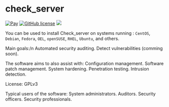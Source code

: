 # check_server

[![Pay](https://img.shields.io/badge/%24-free-%23a10000.svg)](#)  [![GitHub license](https://img.shields.io/badge/license-MIT-blue.svg)](https://raw.githubusercontent.com/soundtooth/checkServer/master/LICENSE) ![](https://img.shields.io/badge/%20%20Shell-%20%20%20%20136-89e051.svg)

You can be used to install Check_server on systems running :
`CentOS`, `Debian`, `Fedora`, `OEL`, `openSUSE`, `RHEL`, `Ubuntu`, and others.

Main goals:/n
  Automated security auditing.
  Detect vulnerabilities (comming soon).

The software aims to also assist with:
  Configuration management.
  Software patch management.
  System hardening.
  Penetration testing.
  Intrusion detection.

License:
  GPLv3

Typical users of the software:
  System administrators.
  Auditors.
  Security officers.
  Security professionals.
